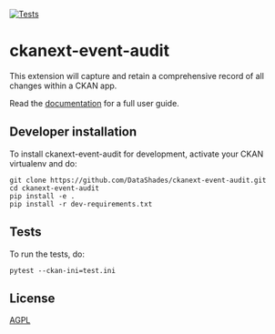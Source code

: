 [![Tests](https://github.com/DataShades/ckanext-event-audit/actions/workflows/test.yml/badge.svg)](https://github.com/DataShades/ckanext-event-audit/actions/workflows/test.yml)

# ckanext-event-audit

This extension will capture and retain a comprehensive record of all changes within a CKAN app. 

Read the [documentation](https://datashades.github.io/ckanext-event-audit/) for a full user guide.

## Developer installation

To install ckanext-event-audit for development, activate your CKAN virtualenv and
do:

    git clone https://github.com/DataShades/ckanext-event-audit.git
    cd ckanext-event-audit
    pip install -e .
    pip install -r dev-requirements.txt

## Tests

To run the tests, do:

    pytest --ckan-ini=test.ini

## License

[AGPL](https://www.gnu.org/licenses/agpl-3.0.en.html)

